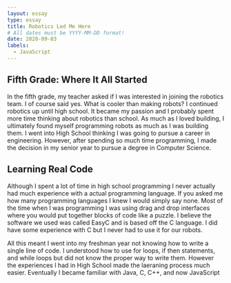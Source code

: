 ```yaml
---
layout: essay
type: essay
title: Robotics Led Me Here
# All dates must be YYYY-MM-DD format!
date: 2020-09-03
labels:
  - JavaScript
---
```


## Fifth Grade: Where It All Started
In the fifth grade, my teacher asked if I was interested in joining the robotics team. I of course said yes. What is cooler than making robots? I continued robotics up until high school. It became my passion and I probably spent more time thinking about robotics than school. As much as I loved building, I ultimately found myself programming robots as much as I was building them. I went into High School thinking I was going to pursue a career in engineering. However, after spending so much time programming, I made the decision in my senior year to pursue a degree in Computer Science.

## Learning Real Code

Although I spent a lot of time in high school programming I never actually had much experience with a actual programming language. If you asked me how many programming languages I knew I would simply say none. Most of the time when I was programming I was using drag and drop interfaces where you would put together blocks of code like a puzzle. I believe the software we used was called EasyC and is based off the C language. I did have some experience with C but I never had to use it for our robots.

All this meant I went into my freshman year not knowing how to write a single line of code. I understood how to use for loops, if then statements, and while loops but did not know the proper way to write them. However the experiences I had in High School made the laeraning process much easier. Eventually I became familiar with Java, C, C++, and now JavaScript


